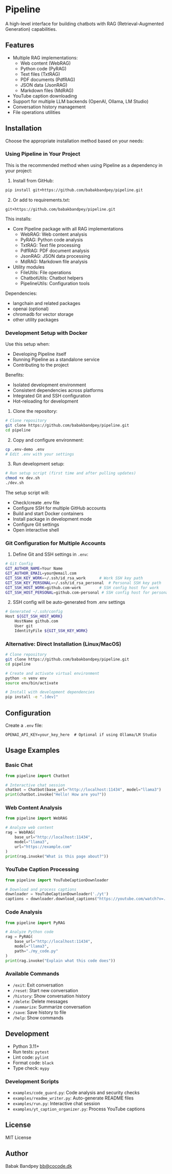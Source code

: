 # Pipeline

A high-level interface for building chatbots with RAG (Retrieval-Augmented Generation) capabilities.

## Features

- Multiple RAG implementations:
  - Web content (WebRAG)
  - Python code (PyRAG)
  - Text files (TxtRAG)
  - PDF documents (PdfRAG)
  - JSON data (JsonRAG)
  - Markdown files (MdRAG)
- YouTube caption downloading
- Support for multiple LLM backends (OpenAI, Ollama, LM Studio)
- Conversation history management
- File operations utilities

## Installation

Choose the appropriate installation method based on your needs:

### Using Pipeline in Your Project

This is the recommended method when using Pipeline as a dependency in your project:

1. Install from GitHub:
```bash
pip install git+https://github.com/babakbandpey/pipeline.git
```

2. Or add to requirements.txt:
```text
git+https://github.com/babakbandpey/pipeline.git
```

This installs:
- Core Pipeline package with all RAG implementations
  - WebRAG: Web content analysis
  - PyRAG: Python code analysis
  - TxtRAG: Text file processing
  - PdfRAG: PDF document analysis
  - JsonRAG: JSON data processing
  - MdRAG: Markdown file analysis
- Utility modules
  - FileUtils: File operations
  - ChatbotUtils: Chatbot helpers
  - PipelineUtils: Configuration tools

Dependencies:
- langchain and related packages
- openai (optional)
- chromadb for vector storage
- other utility packages

### Development Setup with Docker

Use this setup when:
- Developing Pipeline itself
- Running Pipeline as a standalone service
- Contributing to the project

Benefits:
- Isolated development environment
- Consistent dependencies across platforms
- Integrated Git and SSH configuration
- Hot-reloading for development

1. Clone the repository:
```bash
# Clone repository
git clone https://github.com/babakbandpey/pipeline.git
cd pipeline
```

2. Copy and configure environment:
```bash
cp .env-demo .env
# Edit .env with your settings
```

3. Run development setup:
```bash
# Run setup script (first time and after pulling updates)
chmod +x dev.sh
./dev.sh
```

The setup script will:
- Check/create .env file
- Configure SSH for multiple GitHub accounts
- Build and start Docker containers
- Install package in development mode
- Configure Git settings
- Open interactive shell

### Git Configuration for Multiple Accounts

1. Define Git and SSH settings in `.env`:
```bash
# Git Config
GIT_AUTHOR_NAME=Your Name
GIT_AUTHOR_EMAIL=your@email.com
GIT_SSH_KEY_WORK=~/.ssh/id_rsa_work      # Work SSH key path
GIT_SSH_KEY_PERSONAL=~/.ssh/id_rsa_personal  # Personal SSH key path
GIT_SSH_HOST_WORK=github.com-work        # SSH config host for work
GIT_SSH_HOST_PERSONAL=github.com-personal # SSH config host for personal
```

2. SSH config will be auto-generated from .env settings
```bash
# Generated ~/.ssh/config
Host ${GIT_SSH_HOST_WORK}
    HostName github.com
    User git
    IdentityFile ${GIT_SSH_KEY_WORK}
```

### Alternative: Direct Installation (Linux/MacOS)
```bash
# Clone repository
git clone https://github.com/babakbandpey/pipeline.git
cd pipeline

# Create and activate virtual environment
python -m venv env
source env/bin/activate

# Install with development dependencies
pip install -e ".[dev]"
```

## Configuration

Create a `.env` file:
```
OPENAI_API_KEY=your_key_here  # Optional if using Ollama/LM Studio
```

## Usage Examples

### Basic Chat
```python
from pipeline import Chatbot

# Interactive chat session
chatbot = Chatbot(base_url="http://localhost:11434", model="llama3")
print(chatbot.invoke("Hello! How are you?"))
```

### Web Content Analysis
```python
from pipeline import WebRAG

# Analyze web content
rag = WebRAG(
    base_url="http://localhost:11434",
    model="llama3",
    url="https://example.com"
)
print(rag.invoke("What is this page about?"))
```

### YouTube Caption Processing
```python
from pipeline import YouTubeCaptionDownloader

# Download and process captions
downloader = YouTubeCaptionDownloader('./yt')
captions = downloader.download_captions("https://youtube.com/watch?v=...")
```

### Code Analysis
```python
from pipeline import PyRAG

# Analyze Python code
rag = PyRAG(
    base_url="http://localhost:11434",
    model="llama3",
    path="./my_code.py"
)
print(rag.invoke("Explain what this code does"))
```

### Available Commands
- `/exit`: Exit conversation
- `/reset`: Start new conversation
- `/history`: Show conversation history
- `/delete`: Delete messages
- `/summarize`: Summarize conversation
- `/save`: Save history to file
- `/help`: Show commands

## Development

- Python 3.11+
- Run tests: `pytest`
- Lint code: `pylint`
- Format code: `black`
- Type check: `mypy`

### Development Scripts
- `examples/code_guard.py`: Code analysis and security checks
- `examples/readme_writer.py`: Auto-generate README files
- `examples/run.py`: Interactive chat session
- `examples/yt_caption_organizer.py`: Process YouTube captions

## License

MIT License

## Author

Babak Bandpey <bb@cocode.dk>
```
